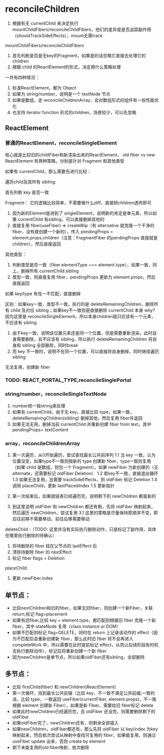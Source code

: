 # reconcileChildren

1. 根据有无 currentChild 来决定执行 mountChildFibers/reconcileChildFibers，他们的差异是是否追踪副作用（shouldTrackSideEffects），mount无需track

mountChildFibers/reconcileChildFibers
1. 首先判断是否是无key的Fragment，如果是的话忽略它直接去处理它的children
2. 根据 child 的ReactElement的形式，决定用什么策略处理

一共有四种情况：
1. 标准ReactElement，都为 Object
2. 如果为 string/number，说明是一个 textNode 节点
3. 如果是数组，走 reconcileChildrenArray，会对数组形式的组件有一些性能优化
4. 也支持 iterator function 形式的children，场景较少，可以先忽略

## ReactElement

### 普通的ReactElement，reconcileSingleElement
核心就是比较旧的childFiber和新渲染出来的ReactElement， old fiber vs new ReactElement
有两种策略，分别是针对 Fragment 和其他类型

如果有 currentChild，那么需要先进行比较：

遍历child及其所有 sibling:

首先判断 key 是否一致

Fragment：
它的逻辑比较简单，不需要做什么diff，直接把children透传即可
1. 因为新的Element是进到了 singleElement，说明新的肯定是单元素，所以如果 currentChild 有sibling，可以直接删掉其他的
2. 直接复用 fiber(useFiber) => createWip（有 alternative 就克隆一个干净的fiber，没有就创建一个新的），传入 pendingProps = element.props.children（注意：FragmentFiber 的pendingProps 直接就是 children），然后直接返回

其他类型：
1. 判断类型是否一致（fiber.elementType === element.type），如果一致，同上，删掉所有 currentChild.sibling
2. 类型一致，则直接复用 fiber，pendingProps 更新为 element.props，然后直接返回

如果 key/type 有任一不匹配，直接删掉

区别：如果key一致，类型不一致，执行的是 deleteRemainingChildren，删除所有 child 及对应 sibling；如果key不一致则是直接删除 currentChild 本身
why?
因为这里是 reconcileSingleElement，所以本身children就只应该有一个元素，不应该有 sibling
1. 由于key一致，说明该位置元素还是同一个位置，但是需要重新渲染。此时自身需要删除，且不应该有 sibling，所以执行 deleteRemainingChildren 将自身和 sibling 全部删除，同时break
2. 而 key 不一致时，说明不在同一个位置，可以直接将自身删掉，同时继续遍历 sibling

无法复用，创建新 fiber

### TODO: REACT_PORTAL_TYPE,reconcileSinglePortal

### string/number，reconcileSingleTextNode
1. number统一按string来处理
2. 如果有 currentChild，由于无 key，直接比较 type，如果一致，deleteRemainingChildren(sibling) 删掉其他，然后复用 fiber并返回
3. 如果无法无用，删掉当前 currentChild 并重新创建 fiber from text，其中 pendingProps= textContent

### array，reconcileChildrenArray
1. 第一次遍历，从0开始遍历，尝试查找最长公共前序列
1.1 当 key 一致，认为位置没变，如果type不一致则按新的 type 创建新 fiber，type一致则复用（如果 child 是数组，则包一个 Fragment）。如果 newFiber 为新创建的（无 alternate，还需要标记 oldFiber Deletion）
1.2 若key不一致，直接退出循环
1.3 如果无法复用，且需要 trackSideEffects，则 oldFiber 标记 Deletion
1.4 调用 placeChild，更新 lastPlacedIndex
1.5 更新指针

2. 第一次结束后，如果就链表已经遍历完，说明剩下的 newChildren 都是新的

3. 到这里说明 oldFiber 和 newChildren 都还有剩，先将 oldFiber 映射起来，然后遍历 newChildren，尝试复用
3.1 这里的策略是尽量保持原顺序不变，即后往前移不需要移动，前往后移需要移动

deleteChild：（TODO: 这里并没有实际执行删除动作，只是标记了副作用，具体在哪里执行删除的待确认）
1. 将待删除的 fiber 挂在父节点的 lastEffect 后
2. 清除待删除 fiber 的 nextEffect
3. 标记 fiber flags = Deletion

placeChild:
1. 更新 newFiber.index

## 单节点：
* 比较nextChildren和旧的fiber，如果无旧fiber，则创建一个新Fiber，关联 return,标记 flag=placement
* 如果有旧fiber,比较 key + element.type，都匹配则根据旧 fiber 克隆一个新 fiber，其中 stateNode 复用（class instance or DOM）
* 如果不匹配则标记 flag=DELETE，同时在 return 上记录该动作的 effect（因为不匹配后会重新创建新 fiber，那么此时旧 fiber 将不会再进入 completeWork 中，所以需要在此时提前标记 effect，从而让后续阶段有时机去执行删除动作），标记后将重新创建一个新 fiber
* 因为newChildren是单节点，所以如果oldFiber还有sibling，全部删除

## 多节点：
* 比较 firstChild(fiber) 和 newChildren(ReactElement)
* 第一次循环，找到最长公共前缀（比较 key，不一致不满足公共前缀;一致的话，比较 type，一致返回 useFiber(currentFiber, element.props)，不一致根据 element 创建新 Fiber），如果是新 Fiber，需要给旧 fiber标记 delete
* 如果此时newChildren已经遍历完，且 oldFiber 还没完，则需要删除剩下的 oldFiber
* 如果oldFiber完了，newChildren还有，则剩余全部插入
* 如果newChildren，oldFiber都还有，那么先将 oldFiber 以 key/index 为key映射起来，然后依次尝试从映射中查找可复用的 fiber，如果能复用，则通过 useFiber update 出来，否则 create by element
* 剩下未能复用的old fiber映射，依次删除